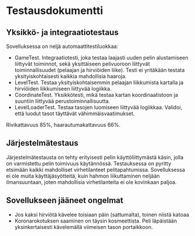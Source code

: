 # Testausdokumentti

## Yksikkö- ja integraatiotestaus

Sovelluksessa on neljä automaattitestiluokkaa:
- GameTest. Integraatiotesti, joka testaa laajasti uuden pelin alustamiseen liittyvät toiminnot, sekä yksittäiseen pelivuoroon liittyvät toiminnallisuudet (pelaajan ja hirviöiden liike). Testi ei yritäkään testata yksityiskohtaisesti kaikkia mahdollisia haaroja.
- LevelTest. Testaa yksityiskohtaisemmin pelaajan liikkumista kartalla ja hirviöiden liikkumiseen liittyvää logiikka.
- CoordinateTest. Yksikkötesti, mikä testaa kartan koordinaatistoon ja suuntiin liittyvää perustoiminnallisuutta.
- LevelLoaderTest. Testaa tasojen luomiseen liittyvää logiikkaa. Validoi, että luodut tasot täyttävät vähimmäisvaatimukset.

Rivikattavuus 85%, haarautumakattavuus 66%.

## Järjestelmätestaus

Järjestelmätestausta on tehty erityisesti pelin käyttöliittymästä käsin, jolla on varmistettu pelin toimivuus käytännössä. Testauksessa on pyritty etsimään kaikki mahdolliset virhetilanteet pelitapahtumissa. Sovelluksessa ei ole muita käyttäjäsyötteitä, kuin hahmon liikuttaminen neljään ilmansuuntaan, joten mahdollisia virhetilanteita ei ole kovinkaan paljoa.

## Sovellukseen jääneet ongelmat

- Jos kaksi hirviötä kävelee toisiaan päin (sattumalta), toinen niistä katoaa
- Koronarokotuksen saaminen on täysin kosmeettista. Peli läpäistään yksinkertaisesti kävelemällä viimeisen tason portaikkoon.
